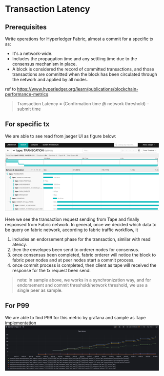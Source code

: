 # Transaction Latency

## Prerequisites
Write operations for Hyperledger Fabric, almost a commit for a specific tx as:
- It's a network-wide.
- Includes the propagation time and any settling time due to the consensus mechanism in place.
- A block is considered the record of committed transactions, and those transactions are committed when the block has been circulated through the network and applied by all nodes.

ref to https://www.hyperledger.org/learn/publications/blockchain-performance-metrics

> Transaction Latency = (Confirmation time @ network threshold) – submit time

## For specific tx
We are able to see read from jaeger UI as figure below:

![Show Transaction Latency for specific tx](../images/TransactionLatency.png "Show Transaction Latency for specific tx")

Here we see the transaction request sending from Tape and finally responsed from Fabric network.
In general, once we decided which data to be query on fabric network, according to fabric traffic workflow, it
1. includes an endorsement phase for the transaction, similar with read atency.
1. then the envelopes been send to orderer nodes for consensus.
1. once consensus been completed, fabric orderer will notice the block to fabric peer nodes and at peer nodes start a commit process.
1. once commit process is completed, then client as tape will received the response for the tx request been send.

> note: In sample above, we works in a synchronization way, and for endorsement and commit threshold/network threshold, we use a single peer as sample.

## For P99
We are able to find P99 for this metric by grafana and sample as Tape implementation
![Show 9PP Read Latency from Tape](../images/TapeLatency.png "Show 9PP Read Latency from Tape")